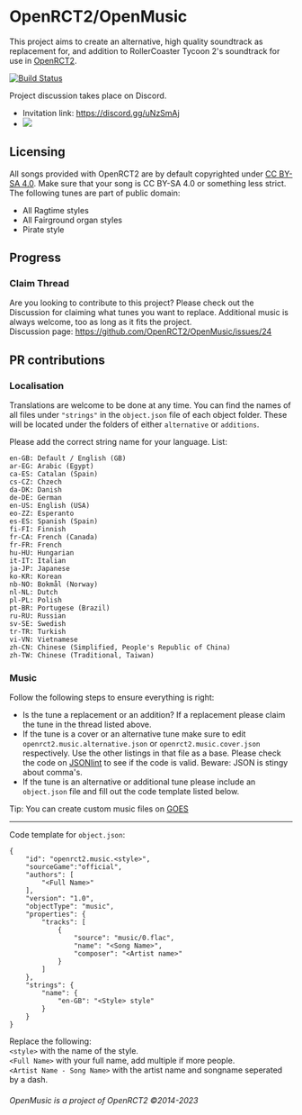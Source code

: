 # OpenRCT2/OpenMusic
This project aims to create an alternative, high quality soundtrack as replacement for, and addition to RollerCoaster Tycoon 2's soundtrack for use in [OpenRCT2](https://github.com/OpenRCT2/OpenRCT2).

[![Build Status](https://api.travis-ci.org/OpenRCT2/OpenMusic.svg?branch=master)](https://travis-ci.org/OpenRCT2/OpenMusic)

Project discussion takes place on Discord.

- Invitation link: https://discord.gg/uNzSmAj
- [![](https://img.shields.io/discord/264137540670324737?label=OpenRCT2%2Fsound-and-music)](https://discordapp.com/channels/264137540670324737/694586451500859469)

## Licensing
All songs provided with OpenRCT2 are by default copyrighted under [CC BY-SA 4.0](https://creativecommons.org/licenses/by-sa/4.0/). Make sure that your song is CC BY-SA 4.0 or something less strict.  
The following tunes are part of public domain:
* All Ragtime styles
* All Fairground organ styles
* Pirate style

## Progress
### Claim Thread

Are you looking to contribute to this project? Please check out the Discussion for claiming what tunes you want to replace. Additional music is always welcome, too as long as it fits the project.  
Discussion page: https://github.com/OpenRCT2/OpenMusic/issues/24

## PR contributions
### Localisation
Translations are welcome to be done at any time. You can find the names of all files under `"strings"` in the `object.json` file of each object folder. These will be located under the folders of either `alternative` or `additions`.

Please add the correct string name for your language.
List:
```
en-GB: Default / English (GB)
ar-EG: Arabic (Egypt)
ca-ES: Catalan (Spain)
cs-CZ: Chzech
da-DK: Danish
de-DE: German
en-US: English (USA)
eo-ZZ: Esperanto
es-ES: Spanish (Spain)
fi-FI: Finnish
fr-CA: French (Canada)
fr-FR: French
hu-HU: Hungarian
it-IT: Italian
ja-JP: Japanese
ko-KR: Korean
nb-NO: Bokmål (Norway)
nl-NL: Dutch
pl-PL: Polish
pt-BR: Portugese (Brazil)
ru-RU: Russian
sv-SE: Swedish
tr-TR: Turkish
vi-VN: Vietnamese
zh-CN: Chinese (Simplified, People's Republic of China)
zh-TW: Chinese (Traditional, Taiwan)
```

### Music  

Follow the following steps to ensure everything is right:
- Is the tune a replacement or an addition? If a replacement please claim the tune in the thread listed above.
- If the tune is a cover or an alternative tune make sure to edit `openrct2.music.alternative.json` or `openrct2.music.cover.json` respectively. Use the other listings in that file as a base. Please check the code on [JSONlint](https://jsonlint.com/) to see if the code is valid. Beware: JSON is stingy about comma's.  
- If the tune is an alternative or additional tune please include an `object.json` file and fill out the code template listed below.

Tip: You can create custom music files on [GOES](https://goes.rctspace.com/music)

-----------------------
Code template for `object.json`:

```
{
    "id": "openrct2.music.<style>",
    "sourceGame":"official",
    "authors": [
        "<Full Name>"
    ],
    "version": "1.0",
    "objectType": "music",
    "properties": {
        "tracks": [
            {
                "source": "music/0.flac",
                "name": "<Song Name>",
                "composer": "<Artist name>"
            }
        ]
    },
    "strings": {
        "name": {
            "en-GB": "<Style> style"
        }
    }
}
```

Replace the following:  
`<style>` with the name of the style.  
`<Full Name>` with your full name, add multiple if more people.  
`<Artist Name - Song Name>` with the artist name and songname seperated by a dash.  


###### OpenMusic is a project of OpenRCT2 ©2014-2023
